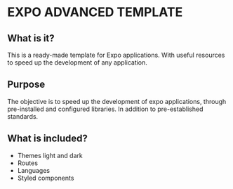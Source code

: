 # EXPO ADVANCED TEMPLATE

## What is it?

This is a ready-made template for Expo applications. With useful resources to speed up the development of any application.

## Purpose

The objective is to speed up the development of expo applications, through pre-installed and configured libraries. In addition to pre-established standards.

## What is included?

- Themes light and dark
- Routes
- Languages
- Styled components
